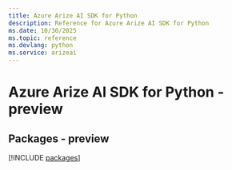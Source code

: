 ```yaml
---
title: Azure Arize AI SDK for Python
description: Reference for Azure Arize AI SDK for Python
ms.date: 10/30/2025
ms.topic: reference
ms.devlang: python
ms.service: arizeai
---
```

# Azure Arize AI SDK for Python - preview
## Packages - preview
[!INCLUDE [packages](arize-ai-index.md)]